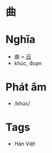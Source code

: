# 曲

# Nghĩa
* 曲 = [日](日.md)
* khúc, đoạn

# Phát âm
* /khúc/

# Tags
* Hán Việt

<script>window.HANZI_FIELD='曲';</script>
